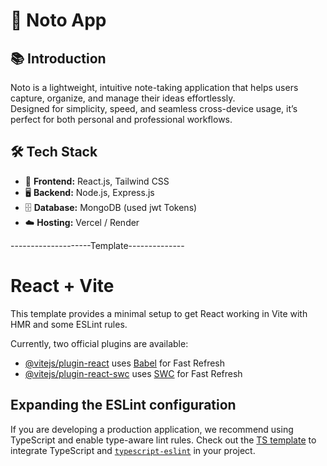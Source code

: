 # 📝 Noto App

## 📚 Introduction
Noto is a lightweight, intuitive note-taking application that helps users capture, organize, and manage their ideas effortlessly.  
Designed for simplicity, speed, and seamless cross-device usage, it’s perfect for both personal and professional workflows.

## 🛠️ Tech Stack
- 🎨 **Frontend:** React.js, Tailwind CSS
- 🖥️ **Backend:** Node.js, Express.js
- 🗄️ **Database:** MongoDB (used jwt Tokens)
- ☁️ **Hosting:** Vercel / Render

--------------------Template--------------

# React + Vite

This template provides a minimal setup to get React working in Vite with HMR and some ESLint rules.

Currently, two official plugins are available:

- [@vitejs/plugin-react](https://github.com/vitejs/vite-plugin-react/blob/main/packages/plugin-react/README.md) uses [Babel](https://babeljs.io/) for Fast Refresh
- [@vitejs/plugin-react-swc](https://github.com/vitejs/vite-plugin-react-swc) uses [SWC](https://swc.rs/) for Fast Refresh

## Expanding the ESLint configuration

If you are developing a production application, we recommend using TypeScript and enable type-aware lint rules. Check out the [TS template](https://github.com/vitejs/vite/tree/main/packages/create-vite/template-react-ts) to integrate TypeScript and [`typescript-eslint`](https://typescript-eslint.io) in your project.
